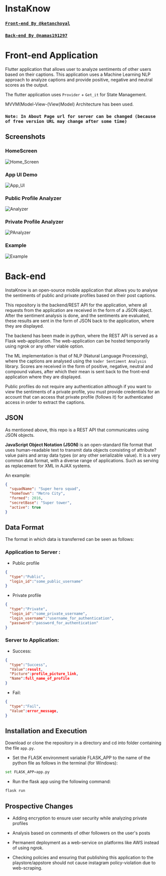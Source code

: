 # InstaKnow

### [`Front-end By @ketanchoyal`](https://github.com/ketanchoyal)
### [`Back-end By @namas191297`](https://github.com/namas191297)

# Front-end Application

Flutter application that allows user to analyze sentiments of other users based on their captions. This application uses a Machine Learning NLP approach to analyze captions and provide positive, negative and neutral scores as the output.

The flutter application uses ```Provider``` + ```Get_it``` for State Management.

 MVVM(Model-View-(View)Model) Architecture has been used.

 ### `Note: In About Page url for server can be changed (because of free version URL may change after some time)`

## Screenshots

### HomeScreen

![Home_Screen](https://github.com/ketanchoyal/InstaKnow/raw/master/Screenshots/homeScreenDemo.gif)

### App UI Demo

![App_UI](https://github.com/ketanchoyal/InstaKnow/raw/master/Screenshots/UIDemo.gif)

### Public Profile Analyzer

![Analyzer](https://github.com/ketanchoyal/InstaKnow/raw/master/Screenshots/public.png)

### Private Profile Analyzer

![PAnalyzer](https://github.com/ketanchoyal/InstaKnow/raw/master/Screenshots/private.png)

### Example 

![Example](https://github.com/ketanchoyal/InstaKnow/raw/master/Screenshots/example.png)

# Back-end

InstaKnow is an open-source mobile application that allows you to analyse the sentiments of public and private profiles based on their post captions. 

This repository is the backend/REST API for the application, where all requests from the application are received in the form of a JSON object. After the sentiment analysis is done, and the sentiments are evaluated, these results are sent in the form of JSON back to the application, where they are displayed.

The backend has been made in python, where the REST API is served as a Flask web-application. The web-application  can be hosted temporarily using ngrok or any other viable option.

The ML implementation is that of NLP (Natural Language Processing), where the captions are analysed using the ```Vader Sentiment Analysis``` library. Scores are received in the form of positive, negative, neutral and compound values, after which their mean is sent back to the front-end application where they are displayed.

Public profiles do not require any authentication although if you want to view the sentiments of a private profile, you must provide credentials for an account that can access that private profile (follows it) for authenticated access in order to extract the captions. 

## JSON

As mentioned above, this repo is a REST API that communicates using JSON objects.

**JavaScript Object Notation (JSON)** is an open-standard file format that uses human-readable text to transmit data objects consisting of attribute?value pairs and array data types (or any other serializable value). It is a very common data format, with a diverse range of applications. Such as serving as replacement for XML in AJAX systems.

An example:

```json
{
  "squadName": "Super hero squad",
  "homeTown": "Metro City",
  "formed": 2016,
  "secretBase": "Super tower",
  "active": true
}
```

## Data Format

The format in which data is transferred can be seen as follows:

### Application to Server :

* Public profile

```json
{
  "type":"Public",
  "login_id":"some_public_username"
}
```

* Private profile

```json
{
  "type":"Private",
  "login_id":"some_private_username",
  "login_username":"username_for_authentication",
  "password":"password_for_authentication"
}
```

### Server to Application:

* Success:

```json
{
  "type":"Success",
  "Value":result,
  "Picture":profile_picture_link,
  "Name":full_name_of_profile
}
```

* Fail:

```json
{
  "type":"Fail",
  "Value":error_message,
}
```

## Installation and Execution

Download or clone the repository in a directory and cd into folder containing the file ```app.py```.

* Set the FLASK environment variable FLASK_APP to the name of the python file as follows in the terminal (for Windows):

  
```python
set FLASK_APP=app.py 
```

* Run the flask app using the following command:

```python
flask run 
```

## Prospective Changes

* Adding encryption to ensure user security while analyzing private profiles

* Analysis based on comments of other followers on the user's posts
* Permanent deployment as a web-service on platforms like AWS instead of using ngrok.

* Checking policies and ensuring that publishing this application to the playstore/appstore should not cause instagram policy-violation due to web-scraping.
